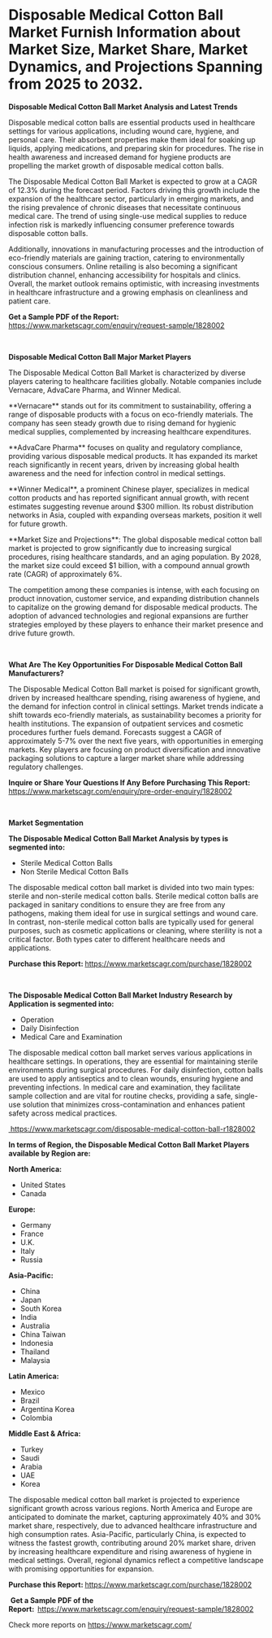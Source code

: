 <p><h1>Disposable Medical Cotton Ball Market Furnish Information about Market Size, Market Share, Market Dynamics, and Projections Spanning from 2025 to 2032.</h1></p><p><strong>Disposable Medical Cotton Ball Market Analysis and Latest Trends</strong></p>
<p><p>Disposable medical cotton balls are essential products used in healthcare settings for various applications, including wound care, hygiene, and personal care. Their absorbent properties make them ideal for soaking up liquids, applying medications, and preparing skin for procedures. The rise in health awareness and increased demand for hygiene products are propelling the market growth of disposable medical cotton balls.</p><p>The Disposable Medical Cotton Ball Market is expected to grow at a CAGR of 12.3% during the forecast period. Factors driving this growth include the expansion of the healthcare sector, particularly in emerging markets, and the rising prevalence of chronic diseases that necessitate continuous medical care. The trend of using single-use medical supplies to reduce infection risk is markedly influencing consumer preference towards disposable cotton balls.</p><p>Additionally, innovations in manufacturing processes and the introduction of eco-friendly materials are gaining traction, catering to environmentally conscious consumers. Online retailing is also becoming a significant distribution channel, enhancing accessibility for hospitals and clinics. Overall, the market outlook remains optimistic, with increasing investments in healthcare infrastructure and a growing emphasis on cleanliness and patient care.</p></p>
<p><strong>Get a Sample PDF of the Report:&nbsp;</strong> <a href="https://www.marketscagr.com/enquiry/request-sample/1828002?utm_campaign=2113&utm_medium=2&utm_source=Github&utm_content=ia&utm_term=09022025&utm_id=disposable-medical-cotton-ball">https://www.marketscagr.com/enquiry/request-sample/1828002</a></p>
<p>&nbsp;</p>
<p><strong>Disposable Medical Cotton Ball Major Market Players</strong></p>
<p><p>The Disposable Medical Cotton Ball Market is characterized by diverse players catering to healthcare facilities globally. Notable companies include Vernacare, AdvaCare Pharma, and Winner Medical.</p><p>**Vernacare** stands out for its commitment to sustainability, offering a range of disposable products with a focus on eco-friendly materials. The company has seen steady growth due to rising demand for hygienic medical supplies, complemented by increasing healthcare expenditures.</p><p>**AdvaCare Pharma** focuses on quality and regulatory compliance, providing various disposable medical products. It has expanded its market reach significantly in recent years, driven by increasing global health awareness and the need for infection control in medical settings. </p><p>**Winner Medical**, a prominent Chinese player, specializes in medical cotton products and has reported significant annual growth, with recent estimates suggesting revenue around $300 million. Its robust distribution networks in Asia, coupled with expanding overseas markets, position it well for future growth.</p><p>**Market Size and Projections**: The global disposable medical cotton ball market is projected to grow significantly due to increasing surgical procedures, rising healthcare standards, and an aging population. By 2028, the market size could exceed $1 billion, with a compound annual growth rate (CAGR) of approximately 6%.</p><p>The competition among these companies is intense, with each focusing on product innovation, customer service, and expanding distribution channels to capitalize on the growing demand for disposable medical products. The adoption of advanced technologies and regional expansions are further strategies employed by these players to enhance their market presence and drive future growth.</p></p>
<p>&nbsp;</p>
<p><strong>What Are The Key Opportunities For Disposable Medical Cotton Ball Manufacturers?</strong></p>
<p><p>The Disposable Medical Cotton Ball market is poised for significant growth, driven by increased healthcare spending, rising awareness of hygiene, and the demand for infection control in clinical settings. Market trends indicate a shift towards eco-friendly materials, as sustainability becomes a priority for health institutions. The expansion of outpatient services and cosmetic procedures further fuels demand. Forecasts suggest a CAGR of approximately 5-7% over the next five years, with opportunities in emerging markets. Key players are focusing on product diversification and innovative packaging solutions to capture a larger market share while addressing regulatory challenges.</p></p>
<p><strong>Inquire or Share Your Questions If Any Before Purchasing This Report:</strong> <a href="https://www.marketscagr.com/enquiry/pre-order-enquiry/1828002?utm_campaign=2113&utm_medium=2&utm_source=Github&utm_content=ia&utm_term=09022025&utm_id=disposable-medical-cotton-ball">https://www.marketscagr.com/enquiry/pre-order-enquiry/1828002</a></p>
<p>&nbsp;</p>
<p><strong>Market Segmentation</strong></p>
<p><strong>The Disposable Medical Cotton Ball Market Analysis by types is segmented into:</strong></p>
<p><ul><li>Sterile Medical Cotton Balls</li><li>Non Sterile Medical Cotton Balls</li></ul></p>
<p><p>The disposable medical cotton ball market is divided into two main types: sterile and non-sterile medical cotton balls. Sterile medical cotton balls are packaged in sanitary conditions to ensure they are free from any pathogens, making them ideal for use in surgical settings and wound care. In contrast, non-sterile medical cotton balls are typically used for general purposes, such as cosmetic applications or cleaning, where sterility is not a critical factor. Both types cater to different healthcare needs and applications.</p></p>
<p><strong>Purchase this Report:&nbsp;</strong><a href="https://www.marketscagr.com/purchase/1828002?utm_campaign=2113&utm_medium=2&utm_source=Github&utm_content=ia&utm_term=09022025&utm_id=disposable-medical-cotton-ball">https://www.marketscagr.com/purchase/1828002</a></p>
<p>&nbsp;</p>
<p><strong>The Disposable Medical Cotton Ball Market Industry Research by Application is segmented into:</strong></p>
<p><ul><li>Operation</li><li>Daily Disinfection</li><li>Medical Care and Examination</li></ul></p>
<p><p>The disposable medical cotton ball market serves various applications in healthcare settings. In operations, they are essential for maintaining sterile environments during surgical procedures. For daily disinfection, cotton balls are used to apply antiseptics and to clean wounds, ensuring hygiene and preventing infections. In medical care and examination, they facilitate sample collection and are vital for routine checks, providing a safe, single-use solution that minimizes cross-contamination and enhances patient safety across medical practices.</p></p>
<p><a href="https://www.marketscagr.com/disposable-medical-cotton-ball-r1828002?utm_campaign=2113&utm_medium=2&utm_source=Github&utm_content=ia&utm_term=09022025&utm_id=disposable-medical-cotton-ball">&nbsp;https://www.marketscagr.com/disposable-medical-cotton-ball-r1828002</a></p>
<p><strong>In terms of Region, the Disposable Medical Cotton Ball Market Players available by Region are:</strong></p>
<p>
    <p> <strong> North America: </strong>
        <ul>
            <li>United States</li>
            <li>Canada</li>
        </ul>
        </p> 
    <p> <strong> Europe: </strong>
        <ul>
            <li>Germany</li>
            <li>France</li>
            <li>U.K.</li>
            <li>Italy</li>
            <li>Russia</li>
        </ul>
        </p> 
    <p> <strong> Asia-Pacific: </strong>
        <ul>
            <li>China</li>
            <li>Japan</li>
            <li>South Korea</li>
            <li>India</li>
            <li>Australia</li>
            <li>China Taiwan</li>
            <li>Indonesia</li>
            <li>Thailand</li>
            <li>Malaysia</li>
        </ul>
        </p> 
    <p> <strong> Latin America: </strong>
        <ul>
            <li>Mexico</li>
            <li>Brazil</li>
            <li>Argentina Korea</li>
            <li>Colombia</li>
        </ul>
        </p> 
    <p> <strong> Middle East & Africa: </strong>
        <ul>
            <li>Turkey</li>
            <li>Saudi</li>
            <li>Arabia</li>
            <li>UAE</li>
            <li>Korea</li>
        </ul>
    </p>
    </p>
<p><p>The disposable medical cotton ball market is projected to experience significant growth across various regions. North America and Europe are anticipated to dominate the market, capturing approximately 40% and 30% market share, respectively, due to advanced healthcare infrastructure and high consumption rates. Asia-Pacific, particularly China, is expected to witness the fastest growth, contributing around 20% market share, driven by increasing healthcare expenditure and rising awareness of hygiene in medical settings. Overall, regional dynamics reflect a competitive landscape with promising opportunities for expansion.</p></p>
<p><strong>Purchase this Report: </strong><a href="https://www.marketscagr.com/purchase/1828002?utm_campaign=2113&utm_medium=2&utm_source=Github&utm_content=ia&utm_term=09022025&utm_id=disposable-medical-cotton-ball">https://www.marketscagr.com/purchase/1828002</a></p>
<p>&nbsp;<strong>Get a Sample PDF of the Report:&nbsp;&nbsp;</strong><a href="https://www.marketscagr.com/enquiry/request-sample/1828002?utm_campaign=2113&utm_medium=2&utm_source=Github&utm_content=ia&utm_term=09022025&utm_id=disposable-medical-cotton-ball">https://www.marketscagr.com/enquiry/request-sample/1828002</a></p>
<p><strong></strong></p>
<p>Check more reports on <a href="https://www.marketscagr.com/?utm_campaign=2113&utm_medium=2&utm_source=Github&utm_content=ia&utm_term=09022025&utm_id=disposable-medical-cotton-ball">https://www.marketscagr.com/</a></p>